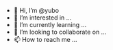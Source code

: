 - 👋 Hi, I’m @yubo
- 👀 I’m interested in ...
- 🌱 I’m currently learning ...
- 💞️ I’m looking to collaborate on ...
- 📫 How to reach me ...

<!---
yubo/yubo is a ✨ special ✨ repository because its `README.md` (this file) appears on your GitHub profile.
You can click the Preview link to take a look at your changes.
--->
